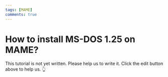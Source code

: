 ```yaml
---
tags: [MAME]
comments: true
---
```


# How to install MS-DOS 1.25 on MAME?

This tutorial is not yet written. Please help us to write it. Click the edit button above to help us. 👆